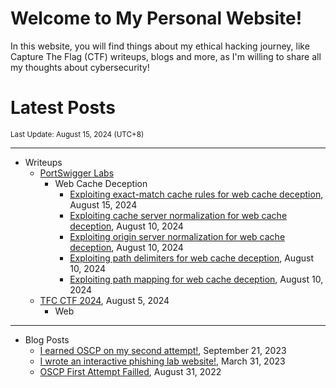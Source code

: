 # Welcome to My Personal Website!

In this website, you will find things about my ethical hacking journey, like Capture The Flag (CTF) writeups, blogs and more, as I'm willing to share all my thoughts about cybersecurity!

# Latest Posts

<span class="page_information"><small>Last Update: August 15, 2024 (UTC+8)</small></span>

* * *
- Writeups
    - [PortSwigger Labs](https://siunam321.github.io/ctf/#portswigger-labs)
        - Web Cache Deception
            - [Exploiting exact-match cache rules for web cache deception](https://siunam321.github.io/ctf/portswigger-labs/Web-Cache-Deception/WCD-5/), August 15, 2024
            - [Exploiting cache server normalization for web cache deception](https://siunam321.github.io/ctf/portswigger-labs/Web-Cache-Deception/WCD-4/), August 10, 2024
            - [Exploiting origin server normalization for web cache deception](https://siunam321.github.io/ctf/portswigger-labs/Web-Cache-Deception/WCD-3/), August 10, 2024
            - [Exploiting path delimiters for web cache deception](https://siunam321.github.io/ctf/portswigger-labs/Web-Cache-Deception/WCD-2/), August 10, 2024
            - [Exploiting path mapping for web cache deception](https://siunam321.github.io/ctf/portswigger-labs/Web-Cache-Deception/WCD-1/), August 10, 2024
    - [TFC CTF 2024](https://siunam321.github.io/ctf/TFC-CTF-2024/), August 5, 2024
        - Web

* * *
- Blog Posts
    - [I earned OSCP on my second attempt!](https://siunam321.github.io/blog/2023-09-21-I-earned-OSCP-on-my-second-attempt), September 21, 2023
    - [I wrote an interactive phishing lab website!](https://siunam321.github.io/blog/2023-03-31-I-wrote-an-interactive-phishing-lab-website), March 31, 2023
    - [OSCP First Attempt Failled](https://siunam321.github.io/blog/2022-08-31-OSCP-First-Attempt-Failled), August 31, 2022